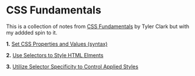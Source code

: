 # CSS Fundamentals

This is a collection of notes from [CSS Fundamentals](https://egghead.io/courses/css-fundamentals) by Tyler Clark but with my addded spin to it.

**1.** [Set CSS Properties and Values (syntax)](lessons/lesson_1.md)

**2.** [Use Selectors to Style HTML Elments](lessons/lesson_2.md)

**3.** [Utilize Selector Specificity to Control Applied Styles](lessons/lesson_3.md)
